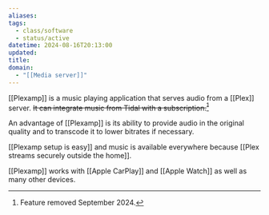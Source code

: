 ```yaml
---
aliases: 
tags:
  - class/software
  - status/active
datetime: 2024-08-16T20:13:00
updated: 
title: 
domain:
  - "[[Media server]]"
---
```

[[Plexamp]] is a music playing application that serves audio from a [[Plex]] server. ~~It can integrate music from Tidal with a subscription.[^1]~~

An advantage of [[Plexamp]] is its ability to provide audio in the original quality and to transcode it to lower bitrates if necessary. 

[[Plexamp setup is easy]] and music is available everywhere because [[Plex streams securely outside the home]].

[[Plexamp]] works with [[Apple CarPlay]] and [[Apple Watch]] as well as many other devices.

[^1]: Feature removed September 2024.